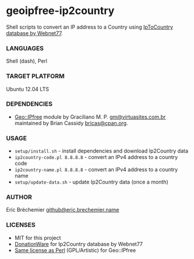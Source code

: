 geoipfree-ip2country
====================

Shell scripts to convert an IP address to a Country
using [IpToCountry database by Webnet77][IpToCountry].

[IpToCountry]: http://software77.net/geo-ip/

### LANGUAGES ###

Shell (dash), Perl

### TARGET PLATFORM ###

Ubuntu 12.04 LTS

### DEPENDENCIES ###

* [Geo::IPfree][] module by Graciliano M. P. <gm@virtuasites.com.br>  
  maintained by Brian Cassidy <bricas@cpan.org>.

[Geo::IPfree]: https://metacpan.org/pod/Geo::IPfree

### USAGE ###

* `setup/install.sh` - install dependencies and download Ip2Country data
* `ip2country-code.pl 8.8.8.8` - convert an IPv4 address to a country code
* `ip2country-name.pl 8.8.8.8` - convert an IPv4 address to a country name
* `setup/update-data.sh` - update Ip2Country data (once a month)

### AUTHOR ###

Eric Bréchemier <github@eric.brechemier.name>

### LICENSES ###

* MIT for this project
* [DonationWare][Ip2CountryLicense] for Ip2Country database by Webnet77
* [Same license as Perl][PerlLicense] (GPL/Artistic) for Geo::IPfree

[Ip2countryLicense]: http://software77.net/geo-ip/?license
[PerlLicense]: http://dev.perl.org/licenses/

